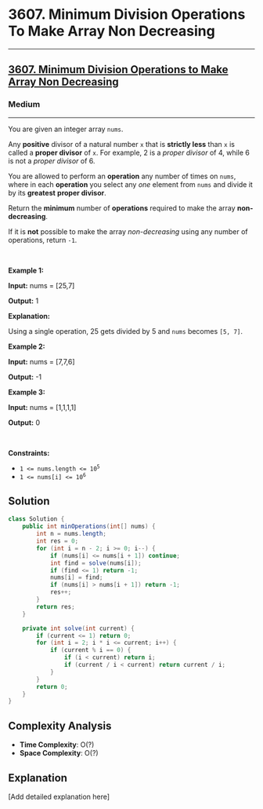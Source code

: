 # 3607. Minimum Division Operations To Make Array Non Decreasing


---

<h2><a href="https://leetcode.com/problems/minimum-division-operations-to-make-array-non-decreasing">3607. Minimum Division Operations to Make Array Non Decreasing</a></h2><h3>Medium</h3><hr><p>You are given an integer array <code>nums</code>.</p>

<p>Any <strong>positive</strong> divisor of a natural number <code>x</code> that is <strong>strictly less</strong> than <code>x</code> is called a <strong>proper divisor</strong> of <code>x</code>. For example, 2 is a <em>proper divisor</em> of 4, while 6 is not a <em>proper divisor</em> of 6.</p>

<p>You are allowed to perform an <strong>operation</strong> any number of times on <code>nums</code>, where in each <strong>operation</strong> you select any <em>one</em> element from <code>nums</code> and divide it by its <strong>greatest</strong> <strong>proper divisor</strong>.</p>

<p>Return the <strong>minimum</strong> number of <strong>operations</strong> required to make the array <strong>non-decreasing</strong>.</p>

<p>If it is <strong>not</strong> possible to make the array <em>non-decreasing</em> using any number of operations, return <code>-1</code>.</p>

<p>&nbsp;</p>
<p><strong class="example">Example 1:</strong></p>

<div class="example-block">
<p><strong>Input:</strong> <span class="example-io">nums = [25,7]</span></p>

<p><strong>Output:</strong> <span class="example-io">1</span></p>

<p><strong>Explanation:</strong></p>

<p>Using a single operation, 25 gets divided by 5 and <code>nums</code> becomes <code>[5, 7]</code>.</p>
</div>

<p><strong class="example">Example 2:</strong></p>

<div class="example-block">
<p><strong>Input:</strong> <span class="example-io">nums = [7,7,6]</span></p>

<p><strong>Output:</strong> <span class="example-io">-1</span></p>
</div>

<p><strong class="example">Example 3:</strong></p>

<div class="example-block">
<p><strong>Input:</strong> <span class="example-io">nums = [1,1,1,1]</span></p>

<p><strong>Output:</strong> <span class="example-io">0</span></p>
</div>

<p>&nbsp;</p>
<p><strong>Constraints:</strong></p>

<ul>
	<li><code>1 &lt;= nums.length &lt;= 10<sup>5</sup></code></li>
	<li><code>1 &lt;= nums[i] &lt;= 10<sup>6</sup></code></li>
</ul>


## Solution

```java
class Solution {
    public int minOperations(int[] nums) {
        int n = nums.length;
        int res = 0;
        for (int i = n - 2; i >= 0; i--) {
            if (nums[i] <= nums[i + 1]) continue;
            int find = solve(nums[i]);
            if (find <= 1) return -1;
            nums[i] = find;
            if (nums[i] > nums[i + 1]) return -1;
            res++;
        }
        return res;
    }

    private int solve(int current) {
        if (current <= 1) return 0;
        for (int i = 2; i * i <= current; i++) {
            if (current % i == 0) {
                if (i < current) return i;
                if (current / i < current) return current / i;
            }
        }
        return 0;
    }
}
```

## Complexity Analysis

- **Time Complexity**: O(?)
- **Space Complexity**: O(?)

## Explanation

[Add detailed explanation here]

